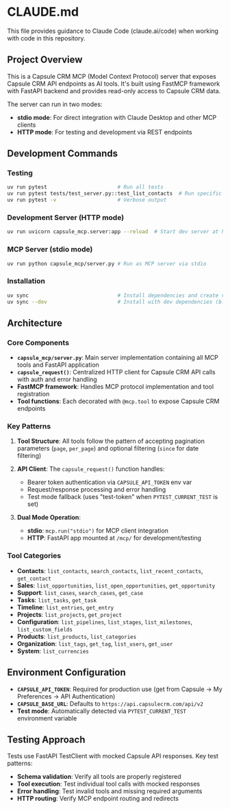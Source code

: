 # CLAUDE.md

This file provides guidance to Claude Code (claude.ai/code) when working with code in this repository.

## Project Overview

This is a Capsule CRM MCP (Model Context Protocol) server that exposes Capsule CRM API endpoints as AI tools. It's built using FastMCP framework with FastAPI backend and provides read-only access to Capsule CRM data.

The server can run in two modes:
- **stdio mode**: For direct integration with Claude Desktop and other MCP clients
- **HTTP mode**: For testing and development via REST endpoints

## Development Commands

### Testing
```bash
uv run pytest                       # Run all tests
uv run pytest tests/test_server.py::test_list_contacts  # Run specific test
uv run pytest -v                    # Verbose output
```

### Development Server (HTTP mode)
```bash
uv run uvicorn capsule_mcp.server:app --reload  # Start dev server at http://localhost:8000/mcp/
```

### MCP Server (stdio mode)
```bash
uv run python capsule_mcp/server.py # Run as MCP server via stdio
```

### Installation
```bash
uv sync                             # Install dependencies and create virtual environment
uv sync --dev                       # Install with dev dependencies (black, isort, pytest, ruff)
```

## Architecture

### Core Components

- **`capsule_mcp/server.py`**: Main server implementation containing all MCP tools and FastAPI application
- **`capsule_request()`**: Centralized HTTP client for Capsule CRM API calls with auth and error handling
- **FastMCP framework**: Handles MCP protocol implementation and tool registration
- **Tool functions**: Each decorated with `@mcp.tool` to expose Capsule CRM endpoints

### Key Patterns

1. **Tool Structure**: All tools follow the pattern of accepting pagination parameters (`page`, `per_page`) and optional filtering (`since` for date filtering)

2. **API Client**: The `capsule_request()` function handles:
   - Bearer token authentication via `CAPSULE_API_TOKEN` env var
   - Request/response processing and error handling
   - Test mode fallback (uses "test-token" when `PYTEST_CURRENT_TEST` is set)

3. **Dual Mode Operation**: 
   - **stdio**: `mcp.run("stdio")` for MCP client integration
   - **HTTP**: FastAPI app mounted at `/mcp/` for development/testing

### Tool Categories

- **Contacts**: `list_contacts`, `search_contacts`, `list_recent_contacts`, `get_contact`
- **Sales**: `list_opportunities`, `list_open_opportunities`, `get_opportunity`
- **Support**: `list_cases`, `search_cases`, `get_case`
- **Tasks**: `list_tasks`, `get_task`
- **Timeline**: `list_entries`, `get_entry`
- **Projects**: `list_projects`, `get_project`
- **Configuration**: `list_pipelines`, `list_stages`, `list_milestones`, `list_custom_fields`
- **Products**: `list_products`, `list_categories`
- **Organization**: `list_tags`, `get_tag`, `list_users`, `get_user`
- **System**: `list_currencies`

## Environment Configuration

- **`CAPSULE_API_TOKEN`**: Required for production use (get from Capsule → My Preferences → API Authentication)
- **`CAPSULE_BASE_URL`**: Defaults to `https://api.capsulecrm.com/api/v2`
- **Test mode**: Automatically detected via `PYTEST_CURRENT_TEST` environment variable

## Testing Approach

Tests use FastAPI TestClient with mocked Capsule API responses. Key test patterns:
- **Schema validation**: Verify all tools are properly registered
- **Tool execution**: Test individual tool calls with mocked responses  
- **Error handling**: Test invalid tools and missing required arguments
- **HTTP routing**: Verify MCP endpoint routing and redirects